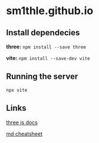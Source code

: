 # sm1thle.github.io

## Install dependecies

**three:** `npm install --save three`

**vite:** `npm install --save-dev vite`

## Running the server

`npx vite`

## Links

[three js docs](https://threejs.org/docs/#manual/en/introduction/Installation)

[md cheatsheet](https://www.markdownguide.org/cheat-sheet/)